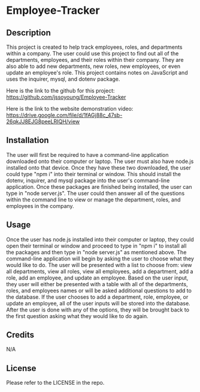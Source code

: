 # Employee-Tracker

## Description

This project is created to help track employees, roles, and departments within a company. The user could use this project to find out all of the departments, employees, and their roles within their company. They are also able to add new departments, new roles, new employees, or even update an employee's role. This project contains notes on JavaScript and uses the inquirer, mysql, and dotenv package.

Here is the link to the github for this project: https://github.com/jssoyoung/Employee-Tracker

Here is the link to the website demonstration video: https://drive.google.com/file/d/1fAGj88c_47sb-26qkJJ8EJG8peeLRIQH/view

## Installation

The user will first be required to have a command-line application downloaded onto their computer or laptop. The user must also have node.js installed onto that device. Once they have these two downloaded, the user could type "npm i" into their terminal or window. This should install the dotenv, inquirer, and mysql package into the user's command-line application. Once these packages are finished being installed, the user can type in "node server.js". The user could then answer all of the questions within the command line to view or manage the department, roles, and employees in the company.

## Usage

Once the user has node.js installed into their computer or laptop, they could open their terminal or window and proceed to type in "npm i" to install all the packages and then type in "node server.js" as mentioned above. The command-line application will begin by asking the user to choose what they would like to do. The user will be presented with a list to choose from: view all departments, view all roles, view all employees, add a department, add a role, add an employee, and update an employee. Based on the user input, they user will either be presented with a table with all of the departments, roles, and employees names or will be asked additional questions to add to the database. If the user chooses to add a department, role, employee, or update an employee, all of the user inputs will be stored into the database. After the user is done with any of the options, they will be brought back to the first question asking what they would like to do again.

## Credits

N/A

## License

Please refer to the LICENSE in the repo.